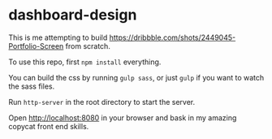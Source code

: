 # dashboard-design

This is me attempting to build https://dribbble.com/shots/2449045-Portfolio-Screen from scratch.

To use this repo, first `npm install` everything.

You can build the css by running `gulp sass`, or just `gulp` if you want to watch the sass files.

Run `http-server` in the root directory to start the server.

Open [http://localhost:8080](http://localhost:8080) in your browser and bask in my amazing copycat front end skills.
